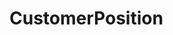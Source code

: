 # CustomerPosition   

<script src="https://unpkg.com/@stoplight/elements/web-components.min.js"></script>
<link rel="stylesheet" href="https://unpkg.com/@stoplight/elements/styles.min.css">

<elements-api
  apiDescriptionUrl="CustomerPosition.yaml"
  layout="sidebar"
  router="hash"
  hideTryIt="false"
  hideSchemas="false"
  hideInternal="false"
/>